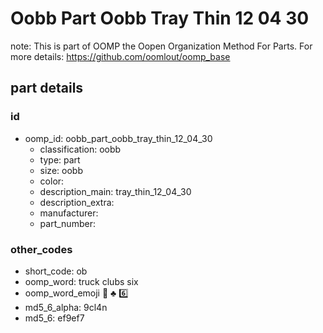 # Oobb Part Oobb Tray Thin 12 04 30  

note: This is part of OOMP the Oopen Organization Method For Parts. For more details: https://github.com/oomlout/oomp_base

##  part details





### id
* oomp_id: oobb_part_oobb_tray_thin_12_04_30
  * classification: oobb
  * type: part
  * size: oobb
  * color: 
  * description_main: tray_thin_12_04_30
  * description_extra: 
  * manufacturer: 
  * part_number: 

### other_codes
* short_code: ob
* oomp_word: truck clubs six
* oomp_word_emoji :truck: :clubs: :six:
* md5_6_alpha: 9cl4n
* md5_6: ef9ef7